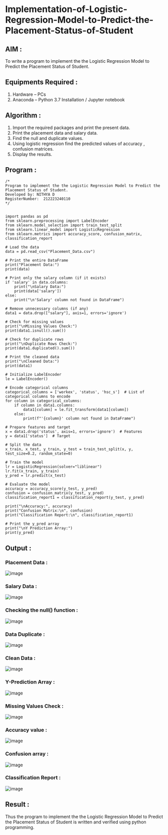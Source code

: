 # Implementation-of-Logistic-Regression-Model-to-Predict-the-Placement-Status-of-Student

## AIM :
To write a program to implement the the Logistic Regression Model to Predict the Placement Status of Student.

## Equipments Required :
1. Hardware – PCs
2. Anaconda – Python 3.7 Installation / Jupyter notebook

## Algorithm :
1. Import the required packages and print the present data.
2. Print the placement data and salary data.
3. Find the null and duplicate values. 
4. Using logistic regression find the predicted values of accuracy , confusion matrices.
5. Display the results.

## Program :
```
/*
Program to implement the the Logistic Regression Model to Predict the Placement Status of Student.
Developed by: NITHYA D
RegisterNumber:  212223240110
*/


import pandas as pd
from sklearn.preprocessing import LabelEncoder
from sklearn.model_selection import train_test_split
from sklearn.linear_model import LogisticRegression
from sklearn.metrics import accuracy_score, confusion_matrix, classification_report

# Load the data
data = pd.read_csv("Placement_Data.csv")

# Print the entire DataFrame
print("Placement Data:")
print(data)

# Print only the salary column (if it exists)
if 'salary' in data.columns:
    print("\nSalary Data:")
    print(data['salary'])
else:
    print("\n'Salary' column not found in DataFrame")

# Remove unnecessary columns (if any)
data1 = data.drop(["salary"], axis=1, errors='ignore')

# Check for missing values
print("\nMissing Values Check:")
print(data1.isnull().sum())

# Check for duplicate rows
print("\nDuplicate Rows Check:")
print(data1.duplicated().sum())

# Print the cleaned data
print("\nCleaned Data:")
print(data1)

# Initialize LabelEncoder
le = LabelEncoder()

# Encode categorical columns
categorical_columns = ['workex', 'status', 'hsc_s']  # List of categorical columns to encode
for column in categorical_columns:
    if column in data1.columns:
        data1[column] = le.fit_transform(data1[column])
    else:
        print(f"'{column}' column not found in DataFrame")

# Prepare features and target
x = data1.drop('status', axis=1, errors='ignore')  # Features
y = data1['status']  # Target

# Split the data
x_train, x_test, y_train, y_test = train_test_split(x, y, test_size=0.2, random_state=0)

# Train the model
lr = LogisticRegression(solver="liblinear")
lr.fit(x_train, y_train)
y_pred = lr.predict(x_test)

# Evaluate the model
accuracy = accuracy_score(y_test, y_pred)
confusion = confusion_matrix(y_test, y_pred)
classification_report1 = classification_report(y_test, y_pred)

print("\nAccuracy:", accuracy)
print("Confusion Matrix:\n", confusion)
print("Classification Report:\n", classification_report1)

# Print the y_pred array
print("\nY Prediction Array:")
print(y_pred)

```

## Output :
### Placement Data :
![image](https://github.com/user-attachments/assets/cff67165-cd36-49c9-96ba-284276f45b9e)

### Salary Data :
![image](https://github.com/user-attachments/assets/83b94de5-71d2-4ad8-8dbf-16a304f4e230)

### Checking the null() function :
![image](https://github.com/user-attachments/assets/b540a324-7896-41a0-8c86-f468c75b2a41)

### Data Duplicate :
![image](https://github.com/user-attachments/assets/609408fb-e50a-420d-a7d1-1fd55f1c23fd)

### Clean Data :
![image](https://github.com/user-attachments/assets/22f20d89-9223-4f7f-bd41-d048528d081b)

### Y-Prediction Array :
![image](https://github.com/user-attachments/assets/76b1807a-e0b1-497a-82a9-b1cb2d26387a)

### Missing Values Check :
![image](https://github.com/user-attachments/assets/e41434bc-d45d-4def-95d4-fcf514245ee7)

### Accuracy value :
![image](https://github.com/user-attachments/assets/849c1dec-93e4-4f51-8235-7c9744eeb9dc)

### Confusion array :
![image](https://github.com/user-attachments/assets/bcf0b6f7-20be-4590-b818-3ad35ebb3c39)

### Classification Report :
![image](https://github.com/user-attachments/assets/e800038a-3a15-4b55-a2f8-7f16d04ba40a)


## Result :
Thus the program to implement the the Logistic Regression Model to Predict the Placement Status of Student is written and verified using python programming.
